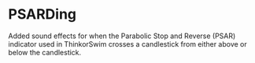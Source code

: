 # PSARDing
Added sound effects for when the Parabolic Stop and Reverse (PSAR) indicator used in ThinkorSwim crosses a candlestick from either above or below the candlestick.
